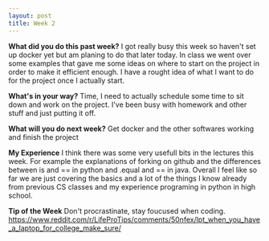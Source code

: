 ```yaml
---
layout: post
title: Week 2
---
```



**What did you do this past week?**
I got really busy this week so haven't set up docker yet but am planing to do that later today. In class we went over some examples that gave me some ideas on where to start on the project in order to make it efficient enough. I have a rought idea of what I want to do for the project once I actually start.

**What's in your way?**
Time, I need to actually schedule some time to sit down and work on the project. I've been busy with homework and other stuff and just putting it off.

**What will you do next week?**
Get docker and the other softwares working and finish the project

**My Experience**
I think there was some very usefull bits in the lectures this week. For example the explanations of forking on github and the differences between is and == in python and .equal and == in java. Overall I feel like so far we are just covering the basics and a lot of the things I know already from previous CS classes and my experience programing in python in high school.

**Tip of the Week**
Don't procrastinate, stay foucused when coding. https://www.reddit.com/r/LifeProTips/comments/50nfex/lpt_when_you_have_a_laptop_for_college_make_sure/
